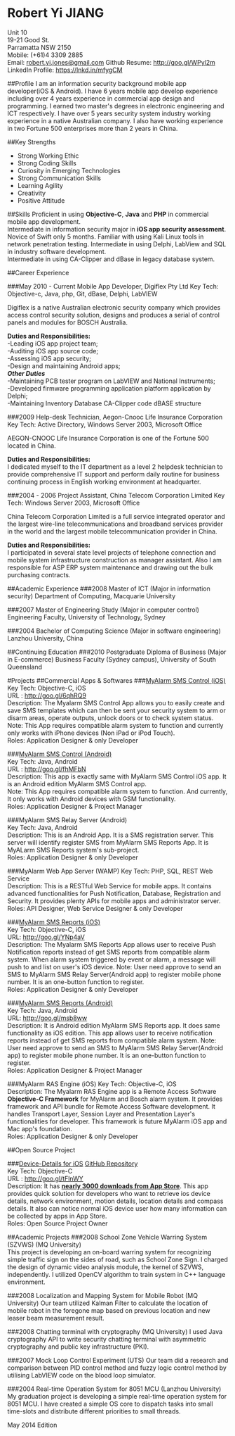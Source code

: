 # Robert Yi JIANG

Unit 10  
19-21 Good St.  
Parramatta NSW 2150  
Mobile: (+61)4 3309 2885  
Email: robert.yi.jones@gmail.com
Github Resume: http://goo.gl/WPyl2m  
LinkedIn Profile: https://lnkd.in/mfygCM  


##Profile
I am an information security background mobile app developer(iOS & Android). I have 6 years mobile app develop experience including over 4 years experience in commercial app design and programming. I earned two master's degrees in electronic engineering and ICT respectively. I have over 5 years security system industry working experience in a native Australian company. I also have working experience in two Fortune 500 enterprises more than 2 years in China. 
 
##Key Strengths
- Strong Working Ethic  
- Strong Coding Skills  
- Curiosity in Emerging Technologies 
- Strong Communication Skills  
- Learning Agility  
- Creativity  
- Positive Attitude   
 
##Skills
Proficient in using **Objective-C**, **Java** and **PHP** in commercial mobile app development.  
Intermediate in information security major in **iOS app security assessment**.   
Novice of Swift only 5 months.
Familiar with using Kali Linux tools in network penetration testing. 
Intermediate in using Delphi, LabView and SQL in industry software development.    
Intermediate in using CA-Clipper and dBase in legacy database system.  
 
##Career Experience

###May 2010 - Current   Mobile App Developer, Digiflex Pty Ltd
Key Tech: Objective-c, Java, php, Git, dBase, Delphi, LabVIEW

Digiflex is a native Australian electronic security company which provides access control security solution,  designs and produces a serial of control panels and modules for BOSCH Australia.

**Duties and Responsibilities:**  
-Leading iOS app project team;   
-Auditing iOS app source code;  
-Assessing iOS app security;  
-Design and maintaining Android apps;    
***Other Duties***  
-Maintaining PCB tester program on LabVIEW and National Instruments;   
-Developed firmware programming application platform application by Delphi;  
-Maintaining Inventory Database CA-Clipper code dBASE structure  

###2009 Help-desk Technician, Aegon-Cnooc Life Insurance Corporation
Key Tech: Active Directory, Windows Server 2003, Microsoft Office

AEGON-CNOOC Life Insurance Corporation is one of the Fortune 500 located in China. 
 
**Duties and Responsibilities:**   
I dedicated myself to the IT department as a level 2 helpdesk technician to provide comprehensive IT support and perform daily routine for business continuing process in English working environment at headquarter.

 
###2004 - 2006 Project Assistant, China Telecom Corporation Limited
Key Tech: Windows Server 2003, Microsoft Office

China Telecom Corporation Limited is a full service integrated operator and the largest wire-line telecommunications and broadband services provider in the world and the largest mobile telecommunication provider in China. 
 
**Duties and Responsibilities:**  
I participated in several state level projects of telephone connection and mobile system infrastructure construction as manager assistant. Also I am responsible for ASP ERP system maintenance and drawing out the bulk purchasing contracts.
 
##Academic Experience
###2008  Master of ICT (Major in information security)
Department of Computing, Macquarie University
 
###2007  Master of Engineering Study (Major in computer control)
Engineering Faculty, University of Technology, Sydney
 
###2004  Bachelor of Computing Science (Major in software engineering)
Lanzhou University, China
 
##Continuing Education
###2010 Postgraduate Diploma of Business (Major in E-commerce)
Business Faculty (Sydney campus), University of South Queensland

#Projects
##Commercial Apps & Softwares
###[MyAlarm SMS Control (iOS)](https://itunes.apple.com/au/app/myalarm-sms-control/id585238523?mt=8)    
Key Tech: Objective-C, iOS   
URL :  http://goo.gl/6qhRQ9  
Description: The Myalarm SMS Control App allows you to easily create and save SMS templates which can then be sent your security system to arm or disarm areas, operate outputs, unlock doors or to check system status.  
Note: This App requires compatible alarm system to function and currently only works with iPhone devices (Non iPad or iPod Touch).  
Roles: Application Designer & only Developer

###[MyAlarm SMS Control (Android)](https://play.google.com/store/apps/details?id=com.myalerm.activities&hl=en)    
Key Tech: Java, Android  
URL :  http://goo.gl/fhMFbN  
Description: This app is exactly same with MyAlarm SMS Control iOS app. It is an Android edition MyAlarm SMS Control app.   
Note: This App requires compatible alarm system to function. And currently, It 
only works with Android devices with GSM functionality.  
Roles: Application Designer & Project Manager    

###MyAlarm SMS Relay Server (Android)   
Key Tech: Java, Android      
Description: This is an Android App. It is a SMS registration server. This server will identify register SMS from MyAlarm SMS Reports App. It is MyALarm SMS Reports system's sub-project.  
Roles: Application Designer & only Developer  

###MyAlarm Web App Server (WAMP) 
Key Tech: PHP, SQL, REST Web Service      
Description: This is a RESTful Web Service for mobile apps. It contains advanced functionalities for Push Notification, Database, Registration and Security. It provides plenty APIs for mobile apps and administrator server.  
Roles:  API Designer, Web Service Designer & only Developer  

###[MyAlarm SMS Reports (iOS)](https://itunes.apple.com/nz/app/myalarm-sms-reports/id717067982?mt=8)  
Key Tech: Objective-C, iOS  
URL: http://goo.gl/YNp4aV      
Description: The Myalarm SMS Reports App allows user to receive Push Notification reports instead of get SMS reports from compatible alarm system. When alarm system triggered by event or alarm, a message will push to and list on user's iOS device. 
Note: User need approve to send an SMS to MyAlarm SMS Relay Server(Android app) to register mobile phone number. It is an one-button function to register.  
Roles: Application Designer & only Developer  

###[MyAlarm SMS Reports (Android)](https://play.google.com/store/apps/details?id=com.smsreporting.activities)  
Key Tech: Java, Android  
URL:  http://goo.gl/msb8ww   
Description: It is Android edition MyAlarm SMS Reports app. It does same functionality as iOS edition. This app allows user to receive notification reports instead of get SMS reports from compatible alarm system. 
Note: User need approve to send an SMS to MyAlarm SMS Relay Server(Android app) to register mobile phone number. It is an one-button function to register.   
Roles: Application Designer & Project Manager  

###MyAlarm RAS Engine (iOS)
Key Tech: Objective-C, iOS   
Description: The Myalarm RAS Engine app is a Remote Access Software **Objective-C Framework** for MyAlarm and Bosch alarm system. It provides framework and API bundle for Remote Access Software development. It handles Transport Layer, Session Layer and Presentation Layer's functionalities for developer. This framework is future MyAlarm iOS app and Mac app's foundation.  
Roles: Application Designer & only Developer  

##Open Source Project 
  
###[Device-Details for iOS](https://itunes.apple.com/au/app/device-details-infor.-about/id793582130?mt=8) 
[GitHub Repository](https://github.com/robert-yi-jones/Device-Details)   
Key Tech: Objective-C  
URL :   http://goo.gl/tFlnWY    
Description: It has **[nearly 3000 downloads from App Store](https://www.dropbox.com/s/8am9y7zez1fsp1i/Screenshot%202014-05-21%2000.08.15.png)**. This app provides quick solution for developers who want to retrieve ios device details, network environment, motion details, location details and compass details. It also can notice normal iOS device user how many information can be collected by apps in App Store.  
Roles: Open Source Project Owner  
 
##Academic Projects
###2008 School Zone Vehicle Warring System (SZVWS) (MQ University)  
This project is developing an on-board warring system for recognizing simple traffic sign on the sides of road, such as School Zone Sign.  I charged the design of dynamic video analysis module, the kernel of SZVWS, independently. I utilized OpenCV algorithm to train system in C++ language environment. 
 
###2008 Localization and Mapping System for Mobile Robot (MQ University)
Our team utilized Kalman Filter to calculate the location of mobile robot in the foregone map based on previous location and new leaser beam measurement result. 
 
###2008 Chatting terminal with cryptography (MQ University)
I used Java cryptography API to write security chatting terminal with asymmetric cryptography and public key infrastructure (PKI).
 
###2007 Mock Loop Control Experiment (UTS)
Our team did a research and comparison between PID control method and fuzzy logic control method by utilising LabVIEW code on the blood loop simulator.
 
###2004 Real-time Operation System for 8051 MCU (Lanzhou University)
My graduation project is developing a simple real-time operation system for 8051 MCU. I have created a simple OS core to dispatch tasks into small time-slots and distribute different priorities to small threads. 


May 2014 Edition
 
 
 
 
